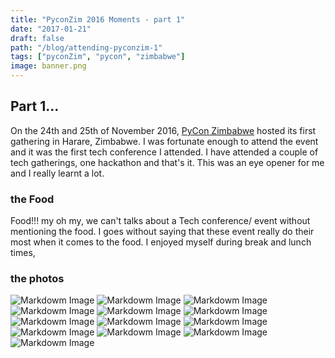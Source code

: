 ```yaml
---
title: "PyconZim 2016 Moments - part 1"
date: "2017-01-21"
draft: false
path: "/blog/attending-pyconzim-1"
tags: ["pyconZim", "pycon", "zimbabwe"]
image: banner.png
---
```


## Part 1...

On the 24th and 25th of November 2016, [PyCon Zimbabwe][1] hosted its first gathering in Harare, Zimbabwe. I was fortunate enough to attend the event
and it was the first tech conference I attended. I have attended a couple of tech gatherings, one hackathon and that's it. This was an eye opener
for me and I really learnt a lot.

### the Food

Food!!! my oh my, we can't talks about a Tech conference/ event without mentioning the food. I goes without saying that these event really do their
most when it comes to the food. I enjoyed myself during break and lunch times,

### the photos

![Markdowm Image][2]
![Markdowm Image][3]
![Markdowm Image][4]
![Markdowm Image][5]
![Markdowm Image][6]
![Markdowm Image][7]
![Markdowm Image][8]
![Markdowm Image][9]
![Markdowm Image][10]
![Markdowm Image][11]
![Markdowm Image][12]
![Markdowm Image][13]
![Markdowm Image][14]

[1]: https://twitter.com/pycon_zim
[2]: https://farm6.staticflickr.com/5598/30673263763_c4e19fff41_z_d.jpg
[3]: https://farm6.staticflickr.com/5605/31110610310_794cf6243d_z_d.jpg
[4]: https://farm6.staticflickr.com/5618/31444484516_bcf2535ffa_z_d.jpg
[5]: https://farm6.staticflickr.com/5473/30640244564_3806e4d5c7_z_d.jpg
[6]: https://farm6.staticflickr.com/5580/30672912953_1e6c99f6af_z_d.jpg
[7]: https://farm1.staticflickr.com/99/31362889072_d899980777_z_d.jpg
[8]: https://farm6.staticflickr.com/5587/31335278652_d85b0183f9_z_d.jpg
[9]: https://farm6.staticflickr.com/5566/30640589064_509e150c40_z_d.jpg
[10]: https://farm6.staticflickr.com/5597/31444598616_78bd5200bc_z_d.jpg
[11]: https://farm6.staticflickr.com/5516/31365842801_b1ac56f018_z_d.jpg
[12]: https://farm6.staticflickr.com/5550/31335015252_ca59000d9b_z_d.jpg
[13]: https://farm6.staticflickr.com/5604/31365793891_fe03e9d38c_z_d.jpg
[14]: https://farm1.staticflickr.com/19/30700220333_b3de924fc7_z_d.jpg
